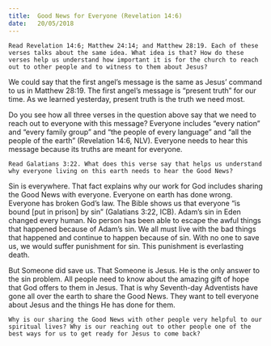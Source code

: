 ```yaml
---
title:  Good News for Everyone (Revelation 14:6)
date:   20/05/2018
---
```


`Read Revelation 14:6; Matthew 24:14; and Matthew 28:19. Each of these verses talks about the same idea. What idea is that? How do these verses help us understand how important it is for the church to reach out to other people and to witness to them about Jesus?`

We could say that the first angel’s message is the same as Jesus’ command to us in Matthew 28:19. The first angel’s message is “present truth” for our time. As we learned yesterday, present truth is the truth we need most.

Do you see how all three verses in the question above say that we need to reach out to everyone with this message? Everyone includes “every nation” and “every family group” and “the people of every language” and “all the people of the earth” (Revelation 14:6, NLV). Everyone needs to hear this message because its truths are meant for everyone.

`Read Galatians 3:22. What does this verse say that helps us understand why everyone living on this earth needs to hear the Good News?`

Sin is everywhere. That fact explains why our work for God includes sharing the Good News with everyone. Everyone on earth has done wrong. Everyone has broken God’s law. The Bible shows us that everyone “is bound [put in prison] by sin” (Galatians 3:22, ICB). Adam’s sin in Eden changed every human. No person has been able to escape the awful things that happened because of Adam’s sin. We all must live with the bad things that happened and continue to happen because of sin. With no one to save us, we would suffer punishment for sin. This punishment is everlasting death.

But Someone did save us. That Someone is Jesus. He is the only answer to the sin problem. All people need to know about the amazing gift of hope that God offers to them in Jesus. That is why Seventh-day Adventists have gone all over the earth to share the Good News. They want to tell everyone about Jesus and the things He has done for them.

`Why is our sharing the Good News with other people very helpful to our spiritual lives? Why is our reaching out to other people one of the best ways for us to get ready for Jesus to come back?`
